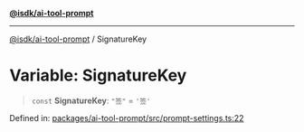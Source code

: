 [**@isdk/ai-tool-prompt**](../README.md)

***

[@isdk/ai-tool-prompt](../globals.md) / SignatureKey

# Variable: SignatureKey

> `const` **SignatureKey**: `"签"` = `'签'`

Defined in: [packages/ai-tool-prompt/src/prompt-settings.ts:22](https://github.com/isdk/ai-tool-prompt.js/blob/05afa5dec5217dc3ff89bf08e601fc3699c3ca59/src/prompt-settings.ts#L22)
